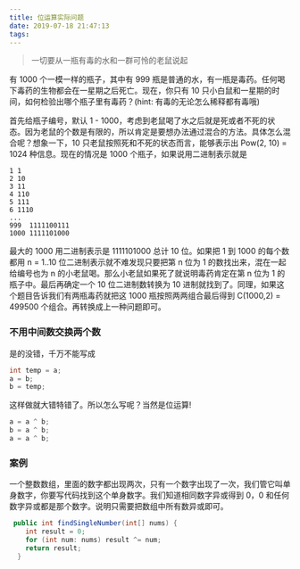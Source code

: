 ```yaml
---
title: 位运算实际问题
date: 2019-07-18 21:47:13
tags: 
---
```


> 一切要从一瓶有毒的水和一群可怜的老鼠说起

有 1000 个一模一样的瓶子，其中有 999 瓶是普通的水，有一瓶是毒药。任何喝下毒药的生物都会在一星期之后死亡。现在，你只有 10 只小白鼠和一星期的时间，如何检验出哪个瓶子里有毒药？(hint: 有毒的无论怎么稀释都有毒哦)

首先给瓶子编号，默认 1 - 1000，考虑到老鼠喝了水之后就是死或者不死的状态。因为老鼠的个数是有限的，所以肯定是要想办法通过混合的方法。具体怎么混合呢？想象一下，10 只老鼠按照死和不死的状态而言，能够表示出 Pow(2, 10) = 1024 种信息。现在的情况是 1000 个瓶子，如果说用二进制表示就是

```
1 1
2 10
3 11
4 110
5 111
6 1110
...
999  1111100111
1000 1111101000
```
最大的 1000 用二进制表示是 1111101000 总计 10 位。如果把 1 到 1000 的每个数都用 n = 1..10 位二进制表示就不难发现只要把第 n 位为 1 的数找出来，混在一起给编号也为 n 的小老鼠喝。那么小老鼠如果死了就说明毒药肯定在第 n 位为 1 的瓶子中。最后再确定一个 10 位二进制数转换为 10 进制就找到了。同理，如果这个题目告诉我们有两瓶毒药就把这 1000 瓶按照两两组合最后得到 C(1000,2) = 499500 个组合。再转换成上一种问题即可。

### 不用中间数交换两个数
是的没错，千万不能写成
```Java
int temp = a;
a = b;
b = temp;
```
这样做就大错特错了。所以怎么写呢？当然是位运算! 
```Java
a = a ^ b;
b = a ^ b;
a = a ^ b;
````

### 案例
一个整数数组，里面的数字都出现两次，只有一个数字出现了一次，我们管它叫单身数字，你要写代码找到这个单身数字。我们知道相同数字异或得到 0，0 和任何数字异或都是那个数字。说明只需要把数组中所有数异或即可。
```java
 public int findSingleNumber(int[] nums) {
    int result = 0;
    for (int num: nums) result ^= num;
    return result;
  }
```



